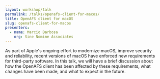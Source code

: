 ```yaml
---
layout: workshop/talk
permalink: /talks/openafs-client-for-macos/
title: OpenAFS client for macOS
slug: openafs-client-for-macos
presenters:
  - name: Marcio Barbosa
    org: Sine Nomine Associates
---
```


As part of Apple's ongoing effort to modernize macOS, improve security and
reliability, recent versions of macOS have enforced new requirements for
third-party software. In this talk, we will have a brief discussion about
how the OpenAFS client has been affected by these requirements, what changes have
been made, and what to expect in the future.
